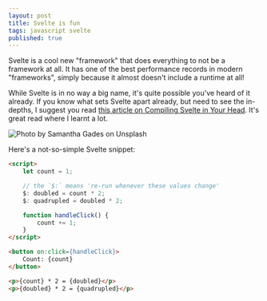 ```yaml
---
layout: post
title: Svelte is fun
tags: javascript svelte
published: true
---
```

Svelte is a cool new "framework" that does everything to not be a framework at all. It has one of the best performance records in modern "frameworks", simply because it almost doesn't include a runtime at all!

<!--more-->

While Svelte is in no way a big name, it's quite possible you've heard of it already. If you know what sets Svelte apart already, but need to see the in-depths, I suggest you read [this article on Compiling Svelte in Your Head](https://dev.to/tanhauhau/compile-svelte-in-your-head-part-1-7am). It's great read where I learnt a lot.

![Photo by Samantha Gades on Unsplash]({{site.baseurl}}/assets/content{{page.path}}/samantha-gades-BlIhVfXbi9s-unsplash.jpg)

Here's a not-so-simple Svelte snippet:

```html
<script>
	let count = 1;

	// the `$:` means 're-run whenever these values change'
	$: doubled = count * 2;
	$: quadrupled = doubled * 2;

	function handleClick() {
		count += 1;
	}
</script>

<button on:click={handleClick}>
	Count: {count}
</button>

<p>{count} * 2 = {doubled}</p>
<p>{doubled} * 2 = {quadrupled}</p>
```


